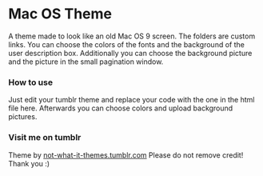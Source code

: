 # Mac OS Theme

A theme made to look like an old Mac OS 9 screen. The folders are custom links. You can choose the colors of the fonts and the background of the user description box. Additionally you can choose the background picture and the picture in the small pagination window.

### How to use
Just edit your tumblr theme and replace your code with the one in the html file here. Afterwards you can choose colors and upload background pictures.

### Visit me on tumblr
Theme by [not-what-it-themes.tumblr.com](https://not-what-it-themes.tumblr.com "Not What It Themes to Be")
Please do not remove credit! Thank you :)